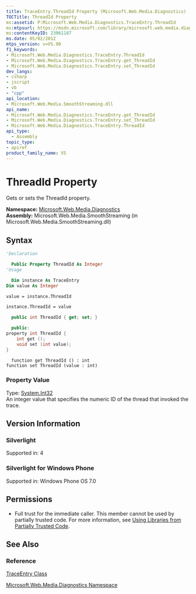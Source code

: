 ```yaml
---
title: TraceEntry.ThreadId Property (Microsoft.Web.Media.Diagnostics)
TOCTitle: ThreadId Property
ms:assetid: P:Microsoft.Web.Media.Diagnostics.TraceEntry.ThreadId
ms:mtpsurl: https://msdn.microsoft.com/library/microsoft.web.media.diagnostics.traceentry.threadid(v=VS.90)
ms:contentKeyID: 23961187
ms.date: 05/02/2012
mtps_version: v=VS.90
f1_keywords:
- Microsoft.Web.Media.Diagnostics.TraceEntry.ThreadId
- Microsoft.Web.Media.Diagnostics.TraceEntry.get_ThreadId
- Microsoft.Web.Media.Diagnostics.TraceEntry.set_ThreadId
dev_langs:
- csharp
- jscript
- vb
- "cpp"
api_location:
- Microsoft.Web.Media.SmoothStreaming.dll
api_name:
- Microsoft.Web.Media.Diagnostics.TraceEntry.get_ThreadId
- Microsoft.Web.Media.Diagnostics.TraceEntry.set_ThreadId
- Microsoft.Web.Media.Diagnostics.TraceEntry.ThreadId
api_type:
  - Assembly
topic_type:
- apiref
product_family_name: VS
---
```


# ThreadId Property

Gets or sets the ThreadId property.

**Namespace:**  [Microsoft.Web.Media.Diagnostics](microsoft-web-media-diagnostics-namespace_1.md)  
**Assembly:**  Microsoft.Web.Media.SmoothStreaming (in Microsoft.Web.Media.SmoothStreaming.dll)

## Syntax

```vb
'Declaration

  Public Property ThreadId As Integer
'Usage

  Dim instance As TraceEntry
Dim value As Integer

value = instance.ThreadId

instance.ThreadId = value
```

```csharp
  public int ThreadId { get; set; }
```

```cpp
  public:
property int ThreadId {
    int get ();
    void set (int value);
}
```

```jscript
  function get ThreadId () : int
function set ThreadId (value : int)
```

### Property Value

Type: [System.Int32](https://msdn.microsoft.com/library/td2s409d)  
An integer value that specifies the numeric ID of the thread that invoked the trace.  

## Version Information

### Silverlight

Supported in: 4  

### Silverlight for Windows Phone

Supported in: Windows Phone OS 7.0  

## Permissions

  - Full trust for the immediate caller. This member cannot be used by partially trusted code. For more information, see [Using Libraries from Partially Trusted Code](https://msdn.microsoft.com/library/8skskf63).

## See Also

### Reference

[TraceEntry Class](traceentry-class-microsoft-web-media-diagnostics_1.md)

[Microsoft.Web.Media.Diagnostics Namespace](microsoft-web-media-diagnostics-namespace_1.md)
